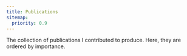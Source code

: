 ```yaml
---
title: Publications
sitemap:
  priority: 0.9
---
```

<!--

This page represents the landing page for the "publication" section.
It is also shown under the homepage header for "publication".
It should be therefore relatively short and sweet.

-->

The collection of publications I contributed to produce.
Here, they are ordered by importance.
